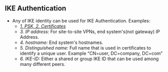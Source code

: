 ## IKE Authentication
- Any of IKE identity can be used for IKE Authentication. Examples:
  - _[1. PSK, 2. Certificates](/Networking/OSI-Layers/Layer-3/Security/AAA_Authentication_Authorization_Accounting/Authentication/Type_Of_Authentication)_
  - _3. IP address:_ For site-to-site VPNs, end system's(not gateway) IP Address.
  - _4. hostname:_ End system's hostnames.
  - _5. Distinguished name:_ Full name that is used in certificates to identify a unique user. Example “CN=user, DC=company, DC=com”
  - _6. IKE-ID:_ Either a shared or group IKE ID that can be used among many different peers.
